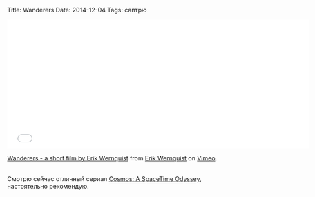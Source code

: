 Title: Wanderers
Date: 2014-12-04
Tags: саптрю

<div class="text"><iframe src="//player.vimeo.com/video/108650530?title=0&amp;byline=0&amp;portrait=0&amp;badge=0&amp;color=ffffff" width="700" height="298" frameborder="0" webkitallowfullscreen="webkitallowfullscreen" mozallowfullscreen="mozallowfullscreen" allowfullscreen="allowfullscreen"></iframe> <p><a href="http://vimeo.com/108650530">Wanderers - a short film by Erik Wernquist</a> from <a href="http://vimeo.com/user13714879">Erik Wernquist</a> on <a href="https://vimeo.com">Vimeo</a>.</p><br />
Смотрю сейчас отличный сериал <a href="http://www.imdb.com/title/tt2395695">Cosmos: A SpaceTime Odyssey</a>, настоятельно рекомендую.</div>